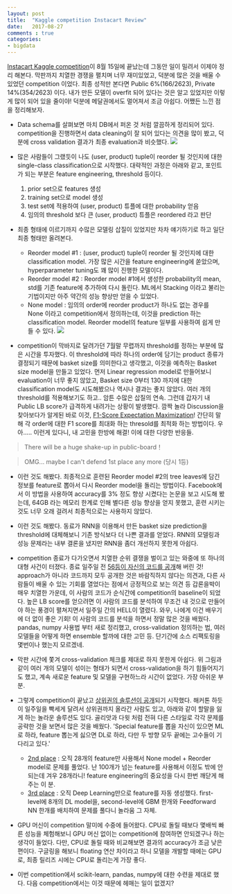 ```yaml
---
layout: post
title:  "Kaggle competition Instacart Review"
date:   2017-08-27
comments : true
categories:
- bigdata
---
```


[Instacart Kaggle competition](https://www.kaggle.com/c/instacart-market-basket-analysis)이 8월 15일에 끝났는데 그동안 일이 밀려서 이제야 정리 해본다. 막판까지 치열한 경쟁을 펼치며 너무 재미있었고, 덕분에 많은 것을 배울 수 있었던 competition 이었다. 최종 성적만 본다면 Public 6%(166/2623),  Private 14%(354/2623) 이다. 내가 만든 모델이 overfit 되어 있다는 것은 알고 있었지만 이렇게 많이 되어 있을 줄이야! 덕분에 메달권에서도 멀어져서 조금 아쉽다. 어쨌든 느낀 점을 정리해보자.

* Data schema를 살펴보면 마치 DB에서 퍼온 것 처럼 깔끔하게 정리되어 있다. competition을 진행하면서 data cleaning이 잘 되어 있다는 의견을 많이 봤고, 덕분에 cross validation 결과가 최종 evaluation과 비슷했다.
![](https://github.com/withsmilo/withsmilo.github.io/blob/master/_files/kaggle_instacart__data_schema.png?raw=true)

* 많은 사람들이 그랬듯이 나도 (user, product) tuple이 reorder 될 것인지에 대한 single-class classification으로 시작했다. 대략적인 과정은 아래와 같고, 포인트가 되는 부분은 feature engineering, threshold 등이다.
  1. prior set으로 features 생성
  2. training set으로 model 생성
  3. test set에 적용하여 (user, product) 튜플에 대한 probability 얻음
  4. 임의의 threshold 보다 큰 (user, product) 튜플은 reordered 라고 판단

* 최종 형태에 이르기까지 수많은 모델링 삽질이 있었지만 차차 얘기하기로 하고 일단 최종 형태만 올려본다.
  * Reorder model #1 : (user, product) tuple이 reorder 될 것인지에 대한 classification model. 가장 많은 시간을 feature engineering에 쏟았으며, hyperparameter tuning도 꽤 많이 진행한 모델이다.
  * Reorder model #2 : Reorder model #1에서 생성한 probability의 mean, std를 기존 feature에 추가하여 다시 돌린다. ML에서 Stacking 이라고 불리는 기법이지만 아주 약간의 성능 향상만 얻을 수 있었다.
  * None model : 임의의 order에 reorder product가 하나도 없는 경우를 None 이라고 competition에서 정의하는데, 이것을 prediction 하는 classification model. Reorder model의 feature 일부를 사용하여 쉽게 만들 수 있다.
![](https://github.com/withsmilo/withsmilo.github.io/blob/master/_files/kaggle_instacart__final_modeling.png?raw=true)

* competition이 막바지로 달려가던 7월말 무렵까지 threshold를 정하는 부분에 많은 시간을 투자했다. 이 threshold에 따라 하나의 order에 담기는 product 종류가 결정되기 때문에 basket size를 의미한다고 생각했고, 이것을 예측하는 Basket size model을 만들고 있었다. 먼저 Linear regression model로 만들어보니 evaluation이 너무 좋지 않았고, Basket size 0부터 130 까지에 대한 classification model도 시도해봤으나 역시나 결과는 좋지 않았다. 여러 개의 threshold를 적용해보기도 하고.. 암튼 수많은 삽질의 연속. 그런데 갑자기 내 Public LB score가 급격하게 내려가는 상황이 발생했다. 깜짝 놀라 Discussion을 찾아보다가 알게된 바로 이것, [F1-Score Expectation Maximization](https://www.kaggle.com/c/instacart-market-basket-analysis/discussion/37221)! 간단히 말해 각 order에 대한 F1 score를 최대화 하는 thresold를 최적화 하는 방법이다. 우아..... 이런게 있다니, 내 고민을 한방에 해결! 이에 대한 다양한 반응들.

> There will be a huge shake-up in public-board！

> OMG... maybe I can't defend 1st place any more (당시 1등)

* 이런 것도 해봤다. 최종적으로 훈련된 Reorder model #2의 tree leaves에 담긴 정보를 feature로 뽑아서 다시 Reorder model을 돌리는 방법이다. Facebook에서 이 방법을 사용하여 accuracy를 3% 정도 향상 시켰다는 논문을 보고 시도해 봤는데, 64GB 라는 메모리 한계로 인해 별다른 성능 향상을 얻지 못했고, 훈련 시키는 것도 너무 오래 걸려서 최종적으로는 사용하지 않았다.

* 이런 것도 해봤다. 동료가 RNN을 이용해서 만든 basket size prediction을 threshold에 대체해보니 기존 방식보다 더 나쁜 결과를 얻었다. RNN의 모델링과 성능 문제라는 내부 결론을 냈지만 RNN을 좀더 개선하지 못한게 아쉽다.

* competition 종료가 다가오면서 치열한 순위 결쟁을 벌이고 있는 와중에 또 하나의 대형 사건이 터졌다. 종료 일주일 전 [56등이 자신의 코드를 공개](https://www.kaggle.com/c/instacart-market-basket-analysis/discussion/37697)해 버린 것! approach가 아니라 코드까지 모두 공개한 것은 바람직하지 않다는 의견과, 다른 사람들이 배울 수 있는 기회를 열었다는 점에서 긍정적으로 보는 의견 등 갑론을박이 매우 치열한 가운데, 이 사람의 코드가 순식간에 competition의 baseline이 되었다. 높은 LB score를 얻으려면 이 사람의 코드를 분석하여 무조건 내 것으로 만들어야 하는 풍경이 펼쳐지면서 일주일 간의 HELL이 열렸다. 와우, 나에게 이건 배우기에 더 없이 좋은 기회! 이 사람의 코드를 분석을 하면서 정말 많은 것을 배웠다. pandas, numpy 사용법 부터 새로 정리했고, cross-validation 정의하는 법, 여러 모델들을 어떻게 하면 ensemble 할까에 대한 고민 등. 단기간에 소스 리팩토링을 몇번이나 했는지 모르겠네.

* 막판 시간에 쫓겨 cross-validation 체크를 제대로 하지 못한게 아쉽다. 위 그림과 같이 여러 개의 모델이 섞이는 형태가 되면서 cross-validation을 하기 힘들어지기도 했고, 계속 새로운 feature 및 모델을 구현하느라 시간이 없었다. 가장 아쉬운 부분.

* 그렇게 competition이 끝났고 [상위권의 솔루션이 공개](https://www.kaggle.com/c/instacart-market-basket-analysis/discussion/38130)되기 시작했다. 해커톤 하듯이 일주일을 빡세게 달려서 상위권까지 올라간 사람도 있고, 아래와 같이 할말을 잃게 하는 놀라운 솔루션도 있다. 골리앗과 다윗 처럼 전혀 다른 스타일로 각각 문제를 공략한 것을 보면서 많은 것을 배웠다. 'Special feature를 뽑을 자신이 있으면 ML로 하라, feature 뽑는게 싫으면 DL로 하라, 다만 두 방향 모두 끝에는 고수들이 기다리고 있다.'
  * [2nd place](https://www.kaggle.com/c/instacart-market-basket-analysis/discussion/38143) : 오직 28개의 feature만 사용해서 None model + Reorder model로 문제를 풀었다. 난 100개가 넘는 feature를 사용해서 이정도 밖에 안되는데 겨우 28개라니! feature engineering의 중요성을 다시 한번 깨닫게 해주는 이 분.
  * [3rd place](https://www.kaggle.com/c/instacart-market-basket-analysis/discussion/38097) : 오직 Deep Learning만으로 feature를 자동 생성했다. first-level에 8개의 DL model을, second-level에 GBM 한개와 Feedforward NN 한개를 배치하여 문제를 풀다니 놀라움 그 자체.

* GPU 머신이 competition 말미에 수중에 들어왔다. CPU로 돌릴 때보다 몇배씩 빠른 성능을 체험해보니 GPU 머신 없이는 competition에 참여하면 안되겠구나 하는 생각이 들었다. 다만, CPU로 돌릴 때와 비교해보면 결과의 accuracy가 조금 낮은 편이다. 구글링을 해보니 floating 연산 차이라고 하니 모델을 개발할 때에는 GPU로, 최종 릴리즈 시에는 CPU로 돌리는게 가장 좋다.

* 이번 competition에서 scikit-learn, pandas, numpy에 대한 수련을 제대로 했다. 다음 competition에서는 이것 때문에 헤매는 일이 없겠지?


